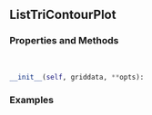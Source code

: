 ## <a id="McUtils.Plots.Plots.ListTriContourPlot">ListTriContourPlot</a>


### Properties and Methods
<a id="McUtils.Plots.Plots.ListTriContourPlot.__init__">&nbsp;</a>
```python
__init__(self, griddata, **opts): 
```

### Examples
